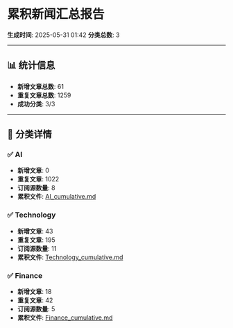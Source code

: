 # 累积新闻汇总报告

**生成时间**: 2025-05-31 01:42
**分类总数**: 3

---

## 📊 统计信息

- **新增文章总数**: 61
- **重复文章总数**: 1259
- **成功分类**: 3/3

---

## 📂 分类详情

### ✅ AI
- **新增文章**: 0
- **重复文章**: 1022
- **订阅源数量**: 8
- **累积文件**: [AI_cumulative.md](./AI_cumulative.md)

### ✅ Technology
- **新增文章**: 43
- **重复文章**: 195
- **订阅源数量**: 11
- **累积文件**: [Technology_cumulative.md](./Technology_cumulative.md)

### ✅ Finance
- **新增文章**: 18
- **重复文章**: 42
- **订阅源数量**: 5
- **累积文件**: [Finance_cumulative.md](./Finance_cumulative.md)
